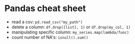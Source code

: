 # Pandas cheat sheet
- read a csv: `pd.read_csv("my_path")`
- delete a column: `df.drop([list], 1)` or `df.drop(my_col, 1)`
- manipulating specific column: `my_series.map(lambda/func)`
- count number of NA's: `isnull().sum()`

